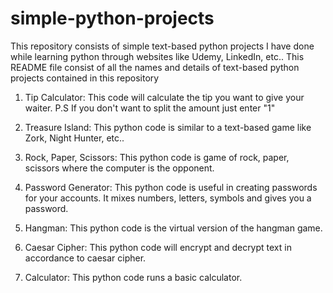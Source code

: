 # simple-python-projects
This repository consists of simple text-based python projects I have done while learning python through websites like Udemy, LinkedIn, etc..
This README file consist of all the names and details of text-based python projects contained in this repository

1. Tip Calculator: This code will calculate the tip you want to give your waiter.
                   P.S If you don't want to split the amount just enter "1"

2. Treasure Island: This python code is similar to a text-based game like Zork, Night Hunter, etc..

3. Rock, Paper, Scissors: This python code is game of rock, paper, scissors where the computer is the opponent.

4. Password Generator: This python code is useful in creating passwords for your accounts. It mixes numbers, letters, symbols and gives you a password.

5. Hangman: This python code is the virtual version of the hangman game. 

6. Caesar Cipher: This python code will encrypt and decrypt text in accordance to caesar cipher.

7. Calculator: This python code runs a basic calculator.
